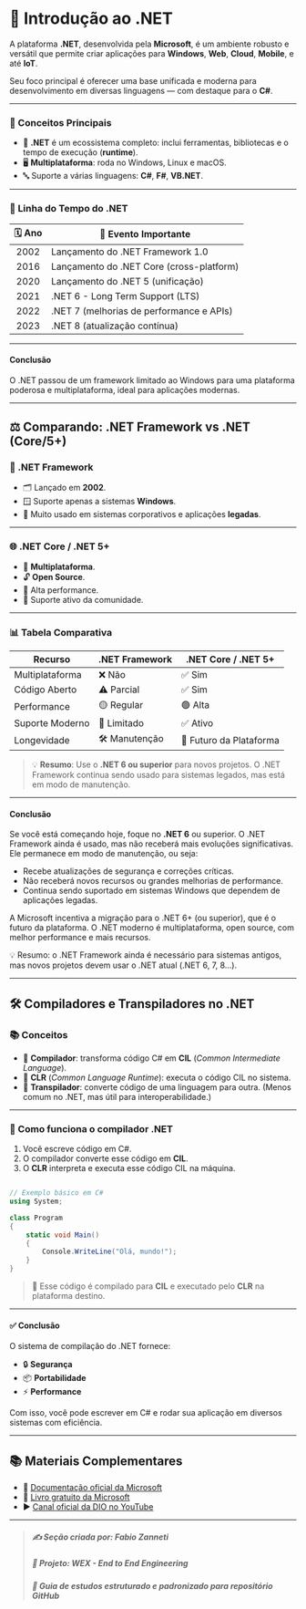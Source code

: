 # 🚀 Introdução ao .NET

A plataforma **.NET**, desenvolvida pela **Microsoft**, é um ambiente robusto e versátil que permite criar aplicações para **Windows**, **Web**, **Cloud**, **Mobile**, e até **IoT**.

Seu foco principal é oferecer uma base unificada e moderna para desenvolvimento em diversas linguagens — com destaque para o **C#**.

---

### 🧠 Conceitos Principais

- 🧰 **.NET** é um ecossistema completo: inclui ferramentas, bibliotecas e o tempo de execução (**runtime**).
- 🖥️ **Multiplataforma**: roda no Windows, Linux e macOS.
- 🔤 Suporte a várias linguagens: **C#**, **F#**, **VB.NET**.

---

### 📅 Linha do Tempo do .NET

| 🗓️ Ano | 📌 Evento Importante |
|:------:|----------------------|
| 2002   | Lançamento do .NET Framework 1.0 |
| 2016   | Lançamento do .NET Core (cross-platform) |
| 2020   | Lançamento do .NET 5 (unificação) |
| 2021   | .NET 6 - Long Term Support (LTS) |
| 2022   | .NET 7 (melhorias de performance e APIs) |
| 2023   | .NET 8 (atualização contínua) |

---

#### **Conclusão**

O .NET passou de um framework limitado ao Windows para uma plataforma poderosa e multiplataforma, ideal para aplicações modernas.

---

## ⚖️ Comparando: .NET Framework vs .NET (Core/5+)

### 🏢 .NET Framework

- 🗂️ Lançado em **2002**.
- 🪟 Suporte apenas a sistemas **Windows**.
- 💼 Muito usado em sistemas corporativos e aplicações **legadas**.

---

### 🌐 .NET Core / .NET 5+

- 🧭 **Multiplataforma**.
- 🔓 **Open Source**.
- 🚀 Alta performance.
- 💬 Suporte ativo da comunidade.

---

### 📊 Tabela Comparativa

| Recurso            | .NET Framework | .NET Core / .NET 5+ |
|--------------------|----------------|----------------------|
| Multiplataforma    | ❌ Não         | ✅ Sim               |
| Código Aberto      | ⚠️ Parcial     | ✅ Sim               |
| Performance        | 🟡 Regular      | 🟢 Alta              |
| Suporte Moderno    | 🔴 Limitado     | ✅ Ativo             |
| Longevidade        | 🛠️ Manutenção   | 🌟 Futuro da Plataforma |

> 💡 **Resumo**: Use o **.NET 6 ou superior** para novos projetos. O .NET Framework continua sendo usado para sistemas legados, mas está em modo de manutenção.

---

#### **Conclusão**

Se você está começando hoje, foque no **.NET 6** ou superior. O .NET Framework ainda é usado, mas não receberá mais evoluções significativas. Ele permanece em modo de manutenção, ou seja:

- Recebe atualizações de segurança e correções críticas.
- Não receberá novos recursos ou grandes melhorias de performance.
- Continua sendo suportado em sistemas Windows que dependem de aplicações legadas.

A Microsoft incentiva a migração para o .NET 6+ (ou superior), que é o futuro da plataforma. O .NET moderno é multiplataforma, open source, com melhor performance e mais recursos.

💡 Resumo: o .NET Framework ainda é necessário para sistemas antigos, mas novos projetos devem usar o .NET atual (.NET 6, 7, 8...).

---

## 🛠️ Compiladores e Transpiladores no .NET

### 📚 Conceitos

- 🧮 **Compilador**: transforma código C# em **CIL** (*Common Intermediate Language*).
- 🔁 **CLR** (*Common Language Runtime*): executa o código CIL no sistema.
- 🔄 **Transpilador**: converte código de uma linguagem para outra. (Menos comum no .NET, mas útil para interoperabilidade.)

---

### 🔧 Como funciona o compilador .NET

1. Você escreve código em C#.
2. O compilador converte esse código em **CIL**.
3. O **CLR** interpreta e executa esse código CIL na máquina.

``` csharp

// Exemplo básico em C#
using System;

class Program
{
    static void Main()
    {
        Console.WriteLine("Olá, mundo!");
    }
}

```

> 🧪 Esse código é compilado para **CIL** e executado pelo **CLR** na plataforma destino.

---

#### ✅ Conclusão

O sistema de compilação do .NET fornece:

* 🔒 **Segurança**
* 📦 **Portabilidade**
* ⚡ **Performance**

Com isso, você pode escrever em C# e rodar sua aplicação em diversos sistemas com eficiência.

---

## 📚 Materiais Complementares

* 📘 [Documentação oficial da Microsoft](https://learn.microsoft.com/pt-br/dotnet/)
* 📖 [Livro gratuito da Microsoft](https://docs.microsoft.com/dotnet/standard/)
* ▶️ [Canal oficial da DIO no YouTube](https://www.youtube.com/@digitalinnovationone)

---

> ##### ✍️ **Seção criada por:** *Fabio Zanneti*
> ##### 🎯 Projeto: **WEX - End to End Engineering**
> ##### 📁 *Guia de estudos estruturado e padronizado para repositório GitHub*
